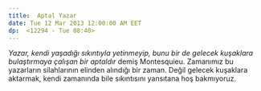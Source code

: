 ```yaml
---
title:  Aptal Yazar 
date: Tue 12 Mar 2013 12:00:00 AM EET 
dp:  <12294 - Tue 08:40>
---
```



_Yazar, kendi yaşadığı sıkıntıyla yetinmeyip, bunu bir de gelecek
kuşaklara bulaştırmaya çalışan bir aptaldır_ demiş
Montesquieu. Zamanımız bu yazarların silahlarının elinden alındığı bir
zaman. Değil gelecek kuşaklara aktarmak, kendi zamanında bile
sıkıntısını yansıtana hoş bakmıyoruz. 
